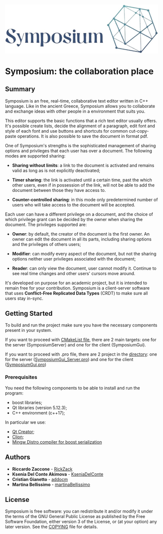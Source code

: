 <img src="./assets/logo.jpg" width="600">

# Symposium: the collaboration place

## Summary
Symposium is an free, real-time, collaborative text editor written in C++ language. Like in the ancient Greece, Symposium allows you to collaborate and exchange ideas with other people in a environment that suits you.

This editor supports the basic functions that a rich text editor usually offers. It's possible create lists, decide the alignment of a paragraph, edit font and style of each font and use buttons and shortcuts for common cut-copy-paste operations. It is also possible to save the document in format pdf.

One of Symposium's strengths is the sophisticated management of sharing options and privileges that each user has over a document. The following modes are supported sharing:
+ **Sharing without limits**: a link to the document is activated and remains valid as long as is not explicitly deactivated;

+ **Timer sharing**: the link is activated until a certain time, past the
which other users, even if in possession of the link, will not be able to add the document between those they have access to.

+ **Counter-controlled sharing**: in this mode only predetermined number of users who will take access to the document will be accepted.

Each user can have a different privilege on a document, and the choice of which privilege grant can be decided by the owner when sharing the document. The privileges supported are:
+ **Owner**: by default, the creator of the document is the first owner. An owner can edit the document in all its parts, including sharing options and the privileges of others users;

+ **Modifier**: can modify every aspect of the document, but not the sharing options neither user privileges associated with the document;

+ **Reader**: can only view the document, user cannot modify it. Continue to see real time changes and other users' cursors move around.

It's developed on purpose for an academic project, but it is intended to remain free for your contribution. Symposium is a client-server software that uses **Conflict-Free Replicated Data Types** (CRDT) to make sure all users stay in-sync.


## Getting Started

To build and run the project make sure you have the necessary components present in your system.

If you want to proceed with [CMakeList file](CMakeLists.txt), there are 2 main targets: one for the server (SymposiumServer) and one for the client (SymposiumGui).

If you want to proceed with .pro file, there are 2 project in the [directory](GUI/SymposiumGui): one for the server ([SymposiumGui_Server.pro](GUI/SymposiumGui/SymposiumGui_Server.pro)) and one for the client ([SymposiumGui.pro](GUI/SymposiumGui/SymposiumGui.pro))

### Prerequisites

You need the following components to be able to install and run the program:
+ boost libraries;
+ Qt libraries (version 5.12.3);
+ C++ environment (c++17);

In particular we use:
+ [Qt Creator](https://www.qt.io/download);
+ [Clion](https://www.jetbrains.com/clion/download/#section=windows);
+ [Mingw Distro compiler for boost serialization](https://nuwen.net/mingw.html)

## Authors

* **Riccardo Zaccone** - [RickZack](https://github.com/RickZack)
* **Ksenia Del Conte Akimova** - [KseniaDelConte](https://github.com/KseniaDelConte)
* **Cristian Gianetto** - [addocm](https://github.com/addocm)
* **Martina Bellissimo** - [martinaBellissimo](https://github.com/martinaBellissimo)

## License
Symposium is free software: you can redistribute it and/or modify it under the terms of the GNU General Public License as published by the Free Software Foundation, either version 3 of the License, or (at your option) any later version. See the [COPYING](COPYING) file for details.
